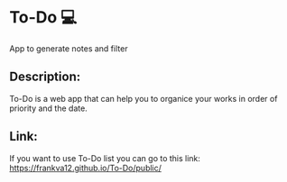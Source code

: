 # To-Do 💻
App to generate notes and filter


## Description:
To-Do is a web app that can help you to organice your works in order of priority and the date.


## Link:
If you want to use To-Do list you can go to this link:
https://frankva12.github.io/To-Do/public/
